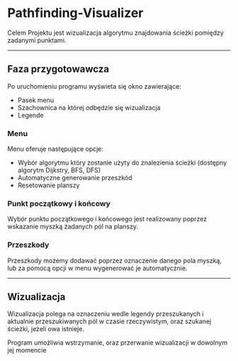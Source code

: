 # **Pathfinding-Visualizer**

Celem Projektu jest wizualizacja algorytmu znajdowania ścieżki pomiędzy zadanymi punktami.
***
## **Faza przygotowawcza**

Po uruchomieniu programu wyświeta się okno zawierające:
- Pasek menu
- Szachownica na której odbędzie się wizualizacja
- Legende 

### Menu
Menu oferuje następujące opcje:
- Wybór algorytmu który zostanie użyty do znalezienia ścieżki (dostępny algorytm Dijkstry, BFS, DFS)
- Automatyczne generowanie przeszkód 
- Resetowanie planszy 

### Punkt początkowy i końcowy

Wybór punktu początkowego i końcowego jest realizowany poprzez wskazanie myszką żadanych pól na planszy. 

### Przeszkody
Przeszkody możemy dodawać poprzez oznaczenie danego pola myszką, lub za pomocą opcji w menu wygenerować je automatycznie.

***
## **Wizualizacja**

Wizualizacja polega na oznaczeniu wedle legendy przeszukanych i aktualnie przeszukiwanych pól w czasie rzeczywistym, oraz szukanej ścieżki, jeżeli owa istnieje.

Program umożliwia wstrzymanie, oraz przerwanie wizualizacji w dowolnym jej momencie
